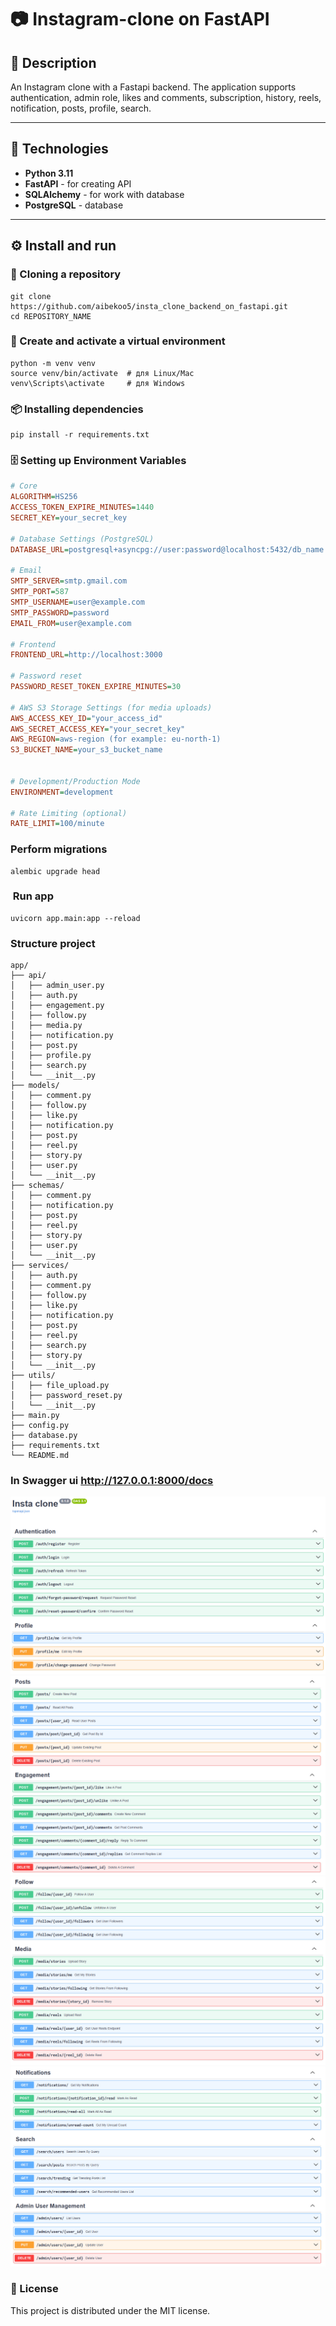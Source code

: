 # 📷 Instagram-clone on FastAPI

## 📖 Description
An Instagram clone with a Fastapi backend. The application supports authentication, admin role, likes and comments, subscription, history, reels, notification, posts, profile, search.

---

## 🚀 Technologies
- **Python 3.11**
- **FastAPI** - for creating API
- **SQLAlchemy** - for work with database
- **PostgreSQL** - database

---

## ⚙️ Install and run

### 🔧 Cloning a repository
```commandline
git clone https://github.com/aibekoo5/insta_clone_backend_on_fastapi.git
cd REPOSITORY_NAME
```
### 🐍 Create and activate a virtual environment
```commandline
python -m venv venv
source venv/bin/activate  # для Linux/Mac
venv\Scripts\activate     # для Windows
```
### 📦 Installing dependencies
```commandline
pip install -r requirements.txt
```
### 🗄️ Setting up Environment Variables
```ini
# Core
ALGORITHM=HS256
ACCESS_TOKEN_EXPIRE_MINUTES=1440
SECRET_KEY=your_secret_key

# Database Settings (PostgreSQL)
DATABASE_URL=postgresql+asyncpg://user:password@localhost:5432/db_name

# Email
SMTP_SERVER=smtp.gmail.com
SMTP_PORT=587
SMTP_USERNAME=user@example.com
SMTP_PASSWORD=password
EMAIL_FROM=user@example.com

# Frontend
FRONTEND_URL=http://localhost:3000

# Password reset
PASSWORD_RESET_TOKEN_EXPIRE_MINUTES=30

# AWS S3 Storage Settings (for media uploads)
AWS_ACCESS_KEY_ID="your_access_id"
AWS_SECRET_ACCESS_KEY="your_secret_key"
AWS_REGION=aws-region (for example: eu-north-1)
S3_BUCKET_NAME=your_s3_bucket_name


# Development/Production Mode
ENVIRONMENT=development

# Rate Limiting (optional)
RATE_LIMIT=100/minute
```
### Perform migrations
```commandline
alembic upgrade head
```
### ️ Run app
```commandline
uvicorn app.main:app --reload
```
### Structure project
```commandline
app/
├── api/
│   ├── admin_user.py
│   ├── auth.py
│   ├── engagement.py
│   ├── follow.py
│   ├── media.py
│   ├── notification.py
│   ├── post.py
│   ├── profile.py
│   ├── search.py
│   └── __init__.py
├── models/
│   ├── comment.py 
│   ├── follow.py
│   ├── like.py
│   ├── notification.py
│   ├── post.py
│   ├── reel.py
│   ├── story.py
│   ├── user.py
│   └── __init__.py
├── schemas/
│   ├── comment.py       
│   ├── notification.py
│   ├── post.py
│   ├── reel.py
│   ├── story.py
│   ├── user.py
│   └── __init__.py
├── services/
│   ├── auth.py    
│   ├── comment.py
│   ├── follow.py
│   ├── like.py
│   ├── notification.py
│   ├── post.py
│   ├── reel.py
│   ├── search.py
│   ├── story.py
│   └── __init__.py
├── utils/
│   ├── file_upload.py      
│   ├── password_reset.py     
│   └── __init__.py
├── main.py       
├── config.py
├── database.py         
├── requirements.txt
└── README.md
```
### In Swagger ui http://127.0.0.1:8000/docs
![img.png](img.png)
![img_1.png](img_1.png)
![img_2.png](img_2.png)
![img_3.png](img_3.png)

### 📝 License
This project is distributed under the MIT license.
